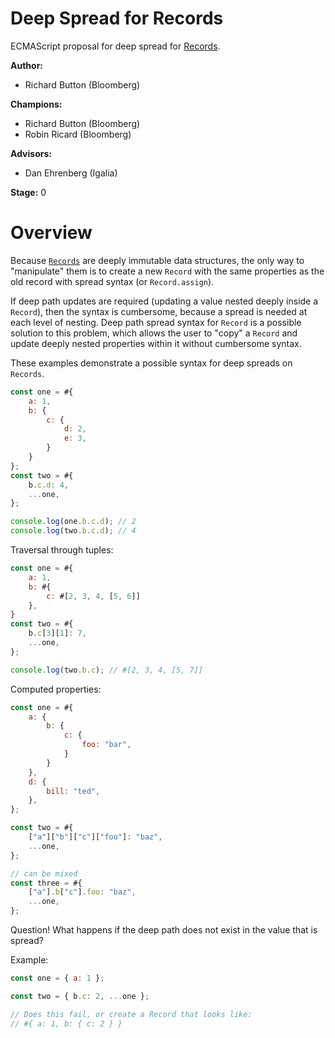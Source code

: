 # Deep Spread for Records

ECMAScript proposal for deep spread for [Records](https://github.com/tc39/proposal-record-tuple).

**Author:**

- Richard Button (Bloomberg)

**Champions:**

- Richard Button (Bloomberg)
- Robin Ricard (Bloomberg)

**Advisors:**

- Dan Ehrenberg (Igalia)

**Stage:** 0

# Overview

Because [`Records`](https://github.com/tc39/proposal-record-tuple) are deeply immutable data structures, the only way to "manipulate" them is to create a new `Record` with the same properties as the old record with spread syntax (or `Record.assign`).

If deep path updates are required (updating a value nested deeply inside a `Record`), then the syntax is
cumbersome, because a spread is needed at each level of nesting. Deep path spread syntax for `Record` is a possible solution to this problem, which allows the user to "copy" a `Record` and update deeply nested
properties within it without cumbersome syntax.

These examples demonstrate a possible syntax for deep spreads on `Records`.

```js
const one = #{
    a: 1,
    b: {
        c: {
            d: 2,
            e: 3,
        }
    }
};
const two = #{
    b.c.d: 4,
    ...one,
};

console.log(one.b.c.d); // 2
console.log(two.b.c.d); // 4
```

Traversal through tuples:

```js
const one = #{
    a: 1,
    b: #{
        c: #[2, 3, 4, [5, 6]]
    },
}
const two = #{
    b.c[3][1]: 7,
    ...one,
};

console.log(two.b.c); // #[2, 3, 4, [5, 7]]
```

Computed properties:

```js
const one = #{
    a: {
        b: {
            c: {
                foo: "bar",
            }
        }
    },
    d: {
        bill: "ted",
    },
};

const two = #{
    ["a"]["b"]["c"]["foo"]: "baz",
    ...one,
};

// can be mixed
const three = #{
    ["a"].b["c"].foo: "baz",
    ...one,
};
```

Question! What happens if the deep path does not exist in the value that is spread?

Example:

```js
const one = { a: 1 };

const two = { b.c: 2, ...one };

// Does this fail, or create a Record that looks like:
// #{ a: 1, b: { c: 2 } }
```
